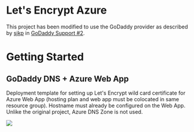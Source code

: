 # Let's Encrypt Azure

This project has been modified to use the GoDaddy provider as described by [sjkp](https://github.com/sjkp) in [GoDaddy Support #2](https://github.com/sjkp/letsencrypt-azure/issues/2).

# Getting Started
## GoDaddy DNS + Azure Web App 
Deployment template for setting up Let's Encrypt wild card certificate for Azure Web App (hosting plan and web app must be colocated in same resource group). Hostname must already be configured on the Web App. Unlike the original project, Azure DNS Zone is not used.

<a href="https://portal.azure.com/#create/Microsoft.Template/uri/https%3A%2F%2Fraw.githubusercontent.com%2Faaronsglz%2Fletsencrypt-azure%2Fmaster%2Fsrc%2FLetsEncrypt.Azure.ResourceGroup%2FTemplates%2Fletsencrypt.functionapp.renewer.godaddy.json" target="_blank"><img src="https://azuredeploy.net/deploybutton.png"/></a>
